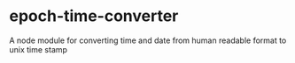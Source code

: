 # epoch-time-converter
A node module for converting time and date from human readable format to unix time stamp 
